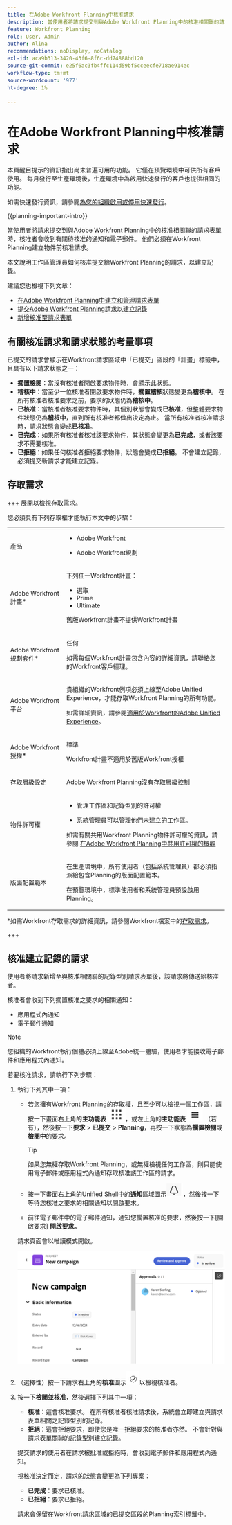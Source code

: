 ```yaml
---
title: 在Adobe Workfront Planning中核准請求
description: 當使用者將請求提交到與Adobe Workfront Planning中的核准相關聯的請求表單時，核准者會收到有關待核准的通知和電子郵件。 他們必須在Workfront Planning建立物件前核准請求。
feature: Workfront Planning
role: User, Admin
author: Alina
recommendations: noDisplay, noCatalog
exl-id: aca9b313-3420-43f6-8f6c-dd74888bd120
source-git-commit: e25f6ac3fb4ffc114d59bf5cceecfe718ae914ec
workflow-type: tm+mt
source-wordcount: '977'
ht-degree: 1%

---
```


# 在Adobe Workfront Planning中核准請求

<!--take Preview and Production references at Production time-->

<!-- do you need to add that only workspace owners can view the Submitted/ Planning tab?? - asking team in slack-->

<span class="preview">本頁醒目提示的資訊指出尚未普遍可用的功能。 它僅在預覽環境中可供所有客戶使用。 每月發行至生產環境後，生產環境中為啟用快速發行的客戶也提供相同的功能。</span>

<span class="preview">如需快速發行資訊，請參閱[為您的組織啟用或停用快速發行](/help/quicksilver/administration-and-setup/set-up-workfront/configure-system-defaults/enable-fast-release-process.md)。</span>

{{planning-important-intro}}

當使用者將請求提交到與Adobe Workfront Planning中的核准相關聯的請求表單時，核准者會收到有關待核准的通知和電子郵件。 他們必須在Workfront Planning建立物件前核准請求。

本文說明工作區管理員如何核准提交給Workfront Planning的請求，以建立記錄。

建議您也檢視下列文章：

* [在Adobe Workfront Planning中建立和管理請求表單](/help/quicksilver/planning/requests/create-request-form.md)
* [提交Adobe Workfront Planning請求以建立記錄](/help/quicksilver/planning/requests/submit-requests.md)
* [新增核准至請求表單](/help/quicksilver/planning/requests/add-approval-to-request-form.md)

## 有關核准請求和請求狀態的考量事項

已提交的請求會顯示在Workfront請求區域中「已提交」區段的「計畫」標籤中，且具有以下請求狀態之一：

* **擱置檢閱**：當沒有核准者開啟要求物件時，會顯示此狀態。
* **稽核中**：當至少一位核准者開啟要求物件時，**擱置稽核**&#x200B;狀態變更為&#x200B;**稽核中**。 在所有核准者核准要求之前，要求的狀態仍為&#x200B;**稽核中**。
* **已核准**：當核准者核准要求物件時，其個別狀態會變成&#x200B;**已核准**，但整體要求物件狀態仍為&#x200B;**稽核中**，直到所有核准者都做出決定為止。 當所有核准者核准請求時，請求狀態會變成&#x200B;**已核准**。
* **已完成**：如果所有核准者核准該要求物件，其狀態會變更為&#x200B;**已完成**，或者該要求不需要核准。
* **已拒絕**：如果任何核准者拒絕要求物件，狀態會變成&#x200B;**已拒絕**。 不會建立記錄，必須提交新請求才能建立記錄。

## 存取需求

+++ 展開以檢視存取需求。

您必須具有下列存取權才能執行本文中的步驟：

<table style="table-layout:auto">
 <col>
 </col>
 <col>
 </col>
 <tbody>
    <tr>
<tr>
<td>
   <p> 產品</p> </td>
   <td>
   <ul><li><p> Adobe Workfront</p></li>
   <li><p> Adobe Workfront規劃<p></li></ul></td>
  </tr>  
 <tr>
   <td role="rowheader"><p>Adobe Workfront計畫*</p></td>
   <td>
<p>下列任一Workfront計畫：</p>
<ul><li>選取</li>
<li>Prime</li>
<li>Ultimate</li></ul>
<p>舊版Workfront計畫不提供Workfront計畫</p>
   </td>

<tr>
   <td role="rowheader"><p>Adobe Workfront規劃套件*</p></td>
   <td>
<p>任何 </p>  
<p>如需每個Workfront計畫包含內容的詳細資訊，請聯絡您的Workfront客戶經理。 </td>

<tr>
   <td role="rowheader"><p>Adobe Workfront平台</p></td>
   <td>
<p>貴組織的Workfront例項必須上線至Adobe Unified Experience，才能存取Workfront Planning的所有功能。</p>
<p>如需詳細資訊，請參閱<a href="/help/quicksilver/workfront-basics/navigate-workfront/workfront-navigation/adobe-unified-experience.md">適用於Workfront的Adobe Unified Experience</a>。 </p>
   </td>
  </tr>
  </tr>
  <tr>
   <td role="rowheader"><p>Adobe Workfront授權*</p></td>
   <td>
   <p>標準</p>
   <p>Workfront計畫不適用於舊版Workfront授權</p>
  </td>
  </tr>
  <tr>
   <td role="rowheader"><p>存取層級設定</p></td>
   <td> <p>Adobe Workfront Planning沒有存取層級控制</p>  
</td>
  </tr>
<tr>
   <td role="rowheader"><p>物件許可權</p></td>
   <td>
   <ul>
   <li><p>管理工作區<span class="preview">和記錄型別</span>的許可權 </p></li>
    <li><p>系統管理員可以管理他們未建立的工作區。 </p></li>
    </ul>
   <p>如需有關共用Workfront Planning物件許可權的資訊，請參閱  
   <a href="/help/quicksilver/planning/access/sharing-permissions-overview.md">在Adobe Workfront Planning中共用許可權的概觀</a> 
  </td>
  </tr>
<tr>
   <td role="rowheader"><p>版面配置範本</p></td>
   <td> <p>在生產環境中，所有使用者（包括系統管理員）都必須指派給包含Planning的版面配置範本。</p>
<p><span class="preview">在預覽環境中，標準使用者和系統管理員預設啟用Planning。</span></p> 
</td>
  </tr>
 </tbody>
</table>

*如需Workfront存取需求的詳細資訊，請參閱Workfront檔案中的[存取需求](/help/quicksilver/administration-and-setup/add-users/access-levels-and-object-permissions/access-level-requirements-in-documentation.md)。

+++


## 核准建立記錄的請求

使用者將請求新增至與核准相關聯的記錄型別請求表單後，該請求將傳送給核准者。

核准者會收到下列擱置核准之要求的相關通知：

* 應用程式內通知
* 電子郵件通知

>[!NOTE]
>
>您組織的Workfront執行個體必須上線至Adobe統一體驗，使用者才能接收電子郵件和應用程式內通知。

若要核准請求，請執行下列步驟：

1. 執行下列其中一項：

   * 若您擁有Workfront Planning的存取權，且至少可以檢視一個工作區，請按一下畫面右上角的&#x200B;**主功能表** ![點主功能表](assets/dots-menu.png)，或左上角的&#x200B;**主功能表** ![行主功能表](assets/lines-menu.png) （若有），然後按一下&#x200B;**要求** > **已提交** > **Planning**，再按一下狀態為&#x200B;**擱置檢閱**&#x200B;或&#x200B;**檢閱中**&#x200B;的要求。

     >[!TIP]
     >
     >如果您無權存取Workfront Planning，或無權檢視任何工作區，則只能使用電子郵件或應用程式內通知存取核准該工作區的請求。

   * 按一下畫面右上角的Unified Shell中的&#x200B;**通知**&#x200B;區域圖示![通知區域圖示](assets/notifications-area-icon-unified-shell.png)，然後按一下等待您核准之要求的相關通知以開啟要求。
   * 前往電子郵件中的電子郵件通知，通知您擱置核准的要求，然後按一下[開啟要求] **開啟要求。<!--add the name of the button here, from the email-->**

   請求頁面會以唯讀模式開啟。

   ![稽核狀態的唯讀要求頁面](assets/read-only-reqeust-page-in-review-status.png)

1. （選擇性）按一下請求右上角的&#x200B;**核准**&#x200B;圖示![核准圖示](assets/approvals-icon.png)以檢視核准者。
1. 按一下&#x200B;**檢閱並核准**，然後選擇下列其中一項：

   * **核准**：這會核准要求。 在所有核准者核准請求後，系統會立即建立與請求表單相關之記錄型別的記錄。
   * **拒絕**：這會拒絕要求，即使您是唯一拒絕要求的核准者亦然。 不會針對與請求表單關聯的記錄型別建立記錄。

   提交請求的使用者在請求被批准或拒絕時，會收到電子郵件和應用程式內通知。

   視核准決定而定，請求的狀態會變更為下列專案：

   * **已完成**：要求已核准。
   * **已拒絕**：要求已拒絕。

   請求會保留在Workfront請求區域的已提交區段的Planning索引標籤中。

